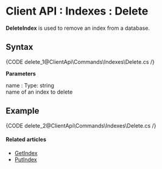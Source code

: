 # Client API : Indexes : Delete

**DeleteIndex** is used to remove an index from a database.

## Syntax

{CODE delete_1@ClientApi\Commands\Indexes\Delete.cs /}

**Parameters**   

name
:   Type: string   
name of an index to delete

## Example

{CODE delete_2@ClientApi\Commands\Indexes\Delete.cs /}

#### Related articles

- [GetIndex](../../../client-api/commands/indexes/get)  
- [PutIndex](../../../client-api/commands/indexes/put)  